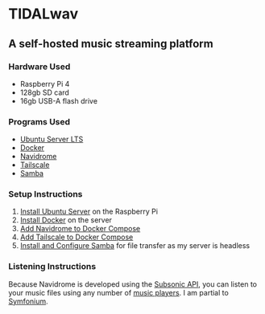 # TIDALwav
## A self-hosted music streaming platform

### Hardware Used 
- Raspberry Pi 4
- 128gb SD card
- 16gb USB-A flash drive

### Programs Used
- [Ubuntu Server LTS](https://ubuntu.com/server)
- [Docker](https://www.docker.com/)
- [Navidrome](https://www.navidrome.org/)
- [Tailscale](https://tailscale.com/)
- [Samba](https://www.samba.org/)

### Setup Instructions

1. [Install Ubuntu Server](https://ubuntu.com/tutorials/how-to-install-ubuntu-on-your-raspberry-pi#4-boot-ubuntu-server) on the Raspberry Pi
2. [Install Docker](https://docs.docker.com/engine/install/ubuntu/) on the server
3. [Add Navidrome to Docker Compose](https://www.navidrome.org/docs/installation/docker/)
4. [Add Tailscale to Docker Compose](https://tailscale.com/kb/1282/docker)
5. [Install and Configure Samba](https://ubuntu.com/tutorials/install-and-configure-samba#3-setting-up-samba) for file transfer as my server is headless

### Listening Instructions

Because Navidrome is developed using the [Subsonic API](https://www.navidrome.org/docs/developers/subsonic-api/), you can listen to your music files using any number of [music players](https://airsonic.github.io/docs/apps/). I am partial to [Symfonium](https://symfonium.app/).
